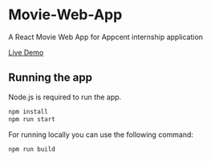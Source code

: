 # Movie-Web-App

A React Movie Web App for Appcent internship application

[Live Demo](https://muhammedogz.github.io/movie-web-app/)

## Running the app

Node.js is required to run the app.

```bash
npm install
npm run start
```

For running locally you can use the following command:

```bash
npm run build
```

